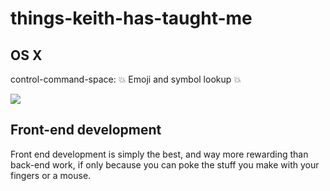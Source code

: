 # things-keith-has-taught-me

## OS X

control-command-space: 💥 Emoji and symbol lookup 💥

![](https://cloud.githubusercontent.com/assets/836375/9764617/a7022028-56d5-11e5-8153-764a87645adb.png)

## Front-end development

Front end development is simply the best, and way more rewarding than back-end work, if only because you can poke the stuff you make with your fingers or a mouse.
